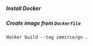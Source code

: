 
##### Install Docker

##### Create image from `Dockerfile`

```
docker build --tag zemirco/go .
```
